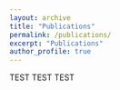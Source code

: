 ```yaml
---
layout: archive
title: "Publications"
permalink: /publications/
excerpt: "Publications"
author_profile: true
---
```


TEST TEST TEST 
